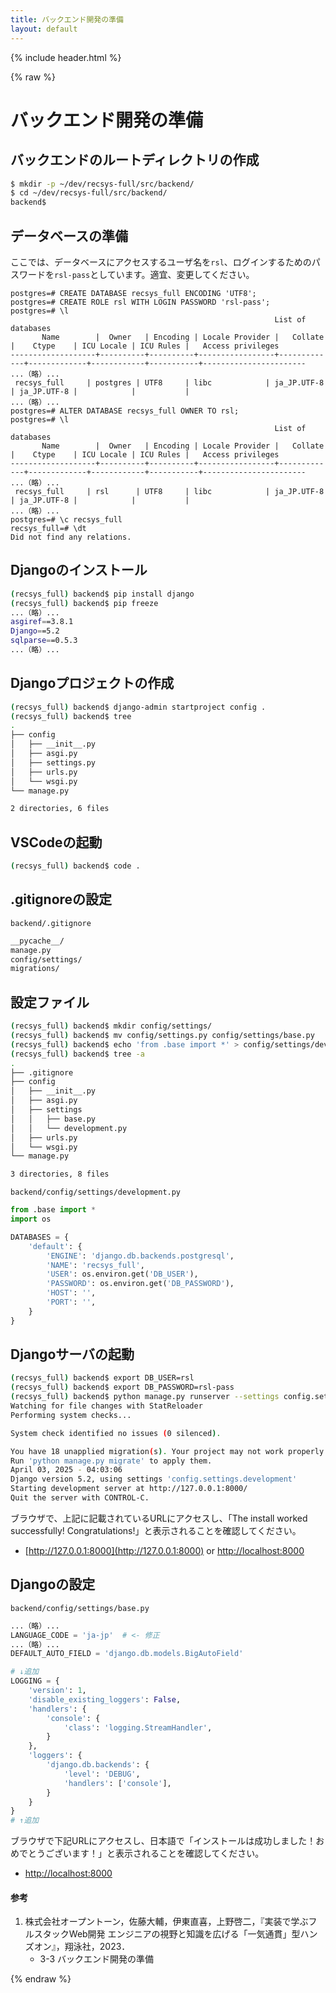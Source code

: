 ```yaml
---
title: バックエンド開発の準備
layout: default
---
```


{% include header.html %}

{% raw %}

# バックエンド開発の準備

## バックエンドのルートディレクトリの作成
```bash
$ mkdir -p ~/dev/recsys-full/src/backend/
$ cd ~/dev/recsys-full/src/backend/
backend$
```

## データベースの準備

ここでは、データベースにアクセスするユーザ名を`rsl`、ログインするためのパスワードを`rsl-pass`としています。適宜、変更してください。

```pgsql
postgres=# CREATE DATABASE recsys_full ENCODING 'UTF8';
postgres=# CREATE ROLE rsl WITH LOGIN PASSWORD 'rsl-pass';
postgres=# \l
                                                           List of databases
       Name        |  Owner   | Encoding | Locale Provider |   Collate   |    Ctype    | ICU Locale | ICU Rules |   Access privileges   
-------------------+----------+----------+-----------------+-------------+-------------+------------+-----------+-----------------------
...（略）...
 recsys_full     | postgres | UTF8     | libc            | ja_JP.UTF-8 | ja_JP.UTF-8 |            |           | 
...（略）...
postgres=# ALTER DATABASE recsys_full OWNER TO rsl;
postgres=# \l
                                                           List of databases
       Name        |  Owner   | Encoding | Locale Provider |   Collate   |    Ctype    | ICU Locale | ICU Rules |   Access privileges   
-------------------+----------+----------+-----------------+-------------+-------------+------------+-----------+-----------------------
...（略）...
 recsys_full     | rsl      | UTF8     | libc            | ja_JP.UTF-8 | ja_JP.UTF-8 |            |           | 
...（略）...
postgres=# \c recsys_full
recsys_full=# \dt
Did not find any relations.
```

## Djangoのインストール
```bash
(recsys_full) backend$ pip install django
(recsys_full) backend$ pip freeze
...（略）...
asgiref==3.8.1
Django==5.2
sqlparse==0.5.3
...（略）...
```

## Djangoプロジェクトの作成
```bash
(recsys_full) backend$ django-admin startproject config .
(recsys_full) backend$ tree
.
├── config
│   ├── __init__.py
│   ├── asgi.py
│   ├── settings.py
│   ├── urls.py
│   └── wsgi.py
└── manage.py

2 directories, 6 files
```

## VSCodeの起動
```bash
(recsys_full) backend$ code .
```

## .gitignoreの設定
`backend/.gitignore`
```txt
__pycache__/
manage.py
config/settings/
migrations/
```

## 設定ファイル
```bash
(recsys_full) backend$ mkdir config/settings/
(recsys_full) backend$ mv config/settings.py config/settings/base.py
(recsys_full) backend$ echo 'from .base import *' > config/settings/development.py
(recsys_full) backend$ tree -a
.
├── .gitignore
├── config
│   ├── __init__.py
│   ├── asgi.py
│   ├── settings
│   │   ├── base.py
│   │   └── development.py
│   ├── urls.py
│   └── wsgi.py
└── manage.py

3 directories, 8 files
```

`backend/config/settings/development.py`
```py
from .base import *
import os

DATABASES = {
    'default': {
        'ENGINE': 'django.db.backends.postgresql',
        'NAME': 'recsys_full',
        'USER': os.environ.get('DB_USER'),
        'PASSWORD': os.environ.get('DB_PASSWORD'),
        'HOST': '',
        'PORT': '',
    }
}
```

## Djangoサーバの起動
```bash
(recsys_full) backend$ export DB_USER=rsl
(recsys_full) backend$ export DB_PASSWORD=rsl-pass
(recsys_full) backend$ python manage.py runserver --settings config.settings.development
Watching for file changes with StatReloader
Performing system checks...

System check identified no issues (0 silenced).

You have 18 unapplied migration(s). Your project may not work properly until you apply the migrations for app(s): admin, auth, contenttypes, sessions.
Run 'python manage.py migrate' to apply them.
April 03, 2025 - 04:03:06
Django version 5.2, using settings 'config.settings.development'
Starting development server at http://127.0.0.1:8000/
Quit the server with CONTROL-C.
```

ブラウザで、上記に記載されているURLにアクセスし、「The install worked successfully! Congratulations!」と表示されることを確認してください。
- [http://127.0.0.1:8000](http://127.0.0.1:8000) or [http://localhost:8000](http://localhost:8000)

## Djangoの設定
`backend/config/settings/base.py`
```py
...（略）...
LANGUAGE_CODE = 'ja-jp'  # <- 修正
...（略）...
DEFAULT_AUTO_FIELD = 'django.db.models.BigAutoField'

# ↓追加
LOGGING = {
    'version': 1,
    'disable_existing_loggers': False,
    'handlers': {
        'console': {
            'class': 'logging.StreamHandler',
        }
    },
    'loggers': {
        'django.db.backends': {
            'level': 'DEBUG',
            'handlers': ['console'],
        }
    }
}
# ↑追加
```

ブラウザで下記URLにアクセスし、日本語で「インストールは成功しました！おめでとうございます！」と表示されることを確認してください。
- [http://localhost:8000](http://localhost:8000)

#### 参考
1. 株式会社オープントーン，佐藤大輔，伊東直喜，上野啓二，『実装で学ぶフルスタックWeb開発 エンジニアの視野と知識を広げる「一気通貫」型ハンズオン』，翔泳社，2023．
   - 3-3 バックエンド開発の準備

{% endraw %}
